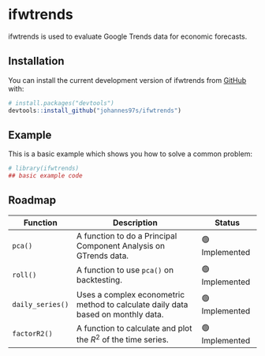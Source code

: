 
<!-- README.md is generated from README.Rmd. Please edit that file -->

# ifwtrends

<!-- badges: start -->
<!-- badges: end -->

ifwtrends is used to evaluate Google Trends data for economic forecasts.

## Installation

You can install the current development version of ifwtrends from
[GitHub](https://github.com/johannes97s/ifwtrends) with:

``` r
# install.packages("devtools")
devtools::install_github("johannes97s/ifwtrends")
```

## Example

This is a basic example which shows you how to solve a common problem:

``` r
# library(ifwtrends)
## basic example code
```

## Roadmap

| Function         | Description                                                                      | Status        |
|------------------|----------------------------------------------------------------------------------|---------------|
| `pca()`          | A function to do a Principal Component Analysis on GTrends data.                 | 🟢 Implemented |
| `roll()`         | A function to use `pca()` on backtesting.                                        | 🟢 Implemented |
| `daily_series()` | Uses a complex econometric method to calculate daily data based on monthly data. | 🟢 Implemented |
| `factorR2()`     | A function to calculate and plot the *R*<sup>2</sup> of the time series.         | 🟢 Implemented |
